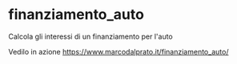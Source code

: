 # finanziamento_auto
Calcola gli interessi di un finanziamento per l'auto

Vedilo in azione https://www.marcodalprato.it/finanziamento_auto/
